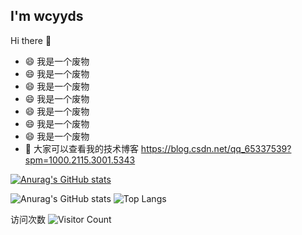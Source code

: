## I'm wcyyds
Hi there 👋
- 😄 我是一个废物
- 😄 我是一个废物
- 😄 我是一个废物
- 😄 我是一个废物
- 😄 我是一个废物
- 😄 我是一个废物
- 😄 我是一个废物
- 💬 大家可以查看我的技术博客 https://blog.csdn.net/qq_65337539?spm=1000.2115.3001.5343

[![Anurag's GitHub stats](https://github-readme-stats.vercel.app/api?username=wcyyds)](https://github.com/anuraghazra/github-readme-stats)

![Anurag's GitHub stats](https://github-readme-stats.vercel.app/api?username=wcyyds&count_private=true&show_icons=true&theme=dracula&locale=cn)
![Top Langs](https://github-readme-stats.vercel.app/api/top-langs/?username=wcyyds&hide=css,html,swig,javascript&&layout=compact&locale=cn&theme=dracula)

访问次数
![Visitor Count](https://profile-counter.glitch.me/wcyyds/count.svg)
